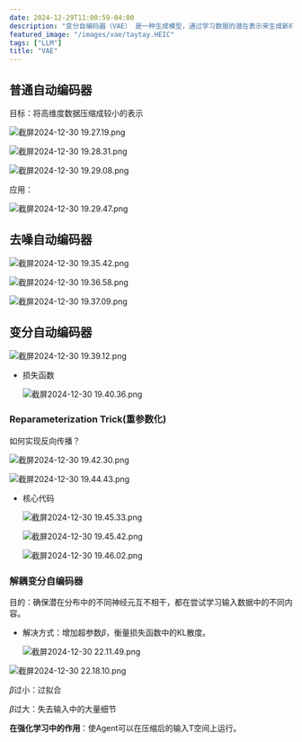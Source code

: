 ```yaml
---
date: 2024-12-29T11:00:59-04:00
description: "变分自编码器（VAE） 是一种生成模型，通过学习数据的潜在表示来生成新样本。它结合了深度学习和概率建模，通过编码器将输入数据映射到潜在空间，再通过解码器从潜在空间重建数据。VAE的训练目标包括重建误差和潜在空间的正则化（KL散度），确保潜在空间连续且结构化。"
featured_image: "/images/vae/taytay.HEIC"
tags: ["LLM"]
title: "VAE"
---
```




## 普通自动编码器

目标：将高维度数据压缩成较小的表示

![截屏2024-12-30 19.27.19.png](https://prod-files-secure.s3.us-west-2.amazonaws.com/2da5ebdb-aecd-4b19-910d-af09587de5f1/ad01491f-ff96-44a7-9a2f-606c66461df8/%E6%88%AA%E5%B1%8F2024-12-30_19.27.19.png)

![截屏2024-12-30 19.28.31.png](https://prod-files-secure.s3.us-west-2.amazonaws.com/2da5ebdb-aecd-4b19-910d-af09587de5f1/40f99add-baee-40ad-ab9b-45dc5f312af9/%E6%88%AA%E5%B1%8F2024-12-30_19.28.31.png)

![截屏2024-12-30 19.29.08.png](https://prod-files-secure.s3.us-west-2.amazonaws.com/2da5ebdb-aecd-4b19-910d-af09587de5f1/99bd3fd9-fabb-421d-bcdb-0e6d0c5be310/%E6%88%AA%E5%B1%8F2024-12-30_19.29.08.png)

应用：

![截屏2024-12-30 19.29.47.png](https://prod-files-secure.s3.us-west-2.amazonaws.com/2da5ebdb-aecd-4b19-910d-af09587de5f1/1b594f9d-d71f-4af3-b7c9-285e1dfffec6/%E6%88%AA%E5%B1%8F2024-12-30_19.29.47.png)

## 去噪自动编码器

![截屏2024-12-30 19.35.42.png](https://prod-files-secure.s3.us-west-2.amazonaws.com/2da5ebdb-aecd-4b19-910d-af09587de5f1/a8e8568e-18b2-4281-a7af-05a627e6f5f0/%E6%88%AA%E5%B1%8F2024-12-30_19.35.42.png)

![截屏2024-12-30 19.36.58.png](https://prod-files-secure.s3.us-west-2.amazonaws.com/2da5ebdb-aecd-4b19-910d-af09587de5f1/ce2c3930-ae83-40a9-b9d3-aa3f4f0246bd/%E6%88%AA%E5%B1%8F2024-12-30_19.36.58.png)

![截屏2024-12-30 19.37.09.png](https://prod-files-secure.s3.us-west-2.amazonaws.com/2da5ebdb-aecd-4b19-910d-af09587de5f1/fdd726fa-7eb9-4b24-af63-f917ee593b1c/%E6%88%AA%E5%B1%8F2024-12-30_19.37.09.png)

## 变分自动编码器

![截屏2024-12-30 19.39.12.png](https://prod-files-secure.s3.us-west-2.amazonaws.com/2da5ebdb-aecd-4b19-910d-af09587de5f1/f4509f09-0920-4a7e-b5ba-74cbec294241/%E6%88%AA%E5%B1%8F2024-12-30_19.39.12.png)

- 损失函数

  ![截屏2024-12-30 19.40.36.png](https://prod-files-secure.s3.us-west-2.amazonaws.com/2da5ebdb-aecd-4b19-910d-af09587de5f1/add2cf71-1094-4639-b2d5-699f551beb48/%E6%88%AA%E5%B1%8F2024-12-30_19.40.36.png)

### Reparameterization Trick(重参数化)

如何实现反向传播？

![截屏2024-12-30 19.42.30.png](https://prod-files-secure.s3.us-west-2.amazonaws.com/2da5ebdb-aecd-4b19-910d-af09587de5f1/db9e763f-81d3-460f-81dc-b81242f41cdb/%E6%88%AA%E5%B1%8F2024-12-30_19.42.30.png)

![截屏2024-12-30 19.44.43.png](https://prod-files-secure.s3.us-west-2.amazonaws.com/2da5ebdb-aecd-4b19-910d-af09587de5f1/e3fb22c3-4a30-4511-9457-4dc08d40b210/%E6%88%AA%E5%B1%8F2024-12-30_19.44.43.png)

- 核心代码

  ![截屏2024-12-30 19.45.33.png](https://prod-files-secure.s3.us-west-2.amazonaws.com/2da5ebdb-aecd-4b19-910d-af09587de5f1/9c033e5a-8e28-4e82-ab6e-80d29dd08a20/%E6%88%AA%E5%B1%8F2024-12-30_19.45.33.png)

  ![截屏2024-12-30 19.45.42.png](https://prod-files-secure.s3.us-west-2.amazonaws.com/2da5ebdb-aecd-4b19-910d-af09587de5f1/64564c69-b355-4559-95b2-2186d3cf9e08/%E6%88%AA%E5%B1%8F2024-12-30_19.45.42.png)

  ![截屏2024-12-30 19.46.02.png](https://prod-files-secure.s3.us-west-2.amazonaws.com/2da5ebdb-aecd-4b19-910d-af09587de5f1/df9a2aa4-f700-4975-a5ca-f315eab2bcab/%E6%88%AA%E5%B1%8F2024-12-30_19.46.02.png)

### **解耦变分自编码器**

目的：确保潜在分布中的不同神经元互不相干，都在尝试学习输入数据中的不同内容。

- 解决方式：增加超参数$\beta$，衡量损失函数中的KL散度。

  ![截屏2024-12-30 22.11.49.png](https://prod-files-secure.s3.us-west-2.amazonaws.com/2da5ebdb-aecd-4b19-910d-af09587de5f1/9501fd11-c948-42ff-ba18-807ca26a11eb/%E6%88%AA%E5%B1%8F2024-12-30_22.11.49.png)

![截屏2024-12-30 22.18.10.png](https://prod-files-secure.s3.us-west-2.amazonaws.com/2da5ebdb-aecd-4b19-910d-af09587de5f1/d64275f8-60ea-4cd6-862a-d8d7821c8b3d/%E6%88%AA%E5%B1%8F2024-12-30_22.18.10.png)

$\beta$过小：过拟合

$\beta$过大：失去输入中的大量细节

**在强化学习中的作用**：使Agent可以在压缩后的输入T空间上运行。

